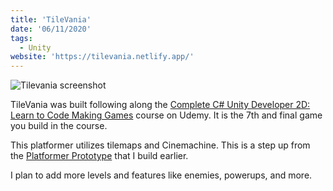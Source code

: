 ```yaml
---
title: 'TileVania'
date: '06/11/2020'
tags:
  - Unity
website: 'https://tilevania.netlify.app/'
---
```


![Tilevania screenshot](/images/content/tilevania.png)

TileVania was built following along the [Complete C# Unity Developer 2D: Learn to Code Making Games](https://www.udemy.com/course/unitycourse/) course on Udemy. It is the 7th and final game you build in the course.

This platformer utilizes tilemaps and Cinemachine. This is a step up from the [Platformer Prototype](https://www.zacharyminner.com/games/platformer-prototype) that I build earlier.

I plan to add more levels and features like enemies, powerups, and more.
